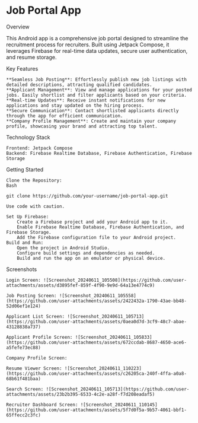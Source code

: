 # Job Portal App

Overview

This Android app is a comprehensive job portal designed to streamline the recruitment process for recruiters. Built using Jetpack Compose, it leverages Firebase for real-time data updates, secure user authentication, and resume storage.

Key Features

    **Seamless Job Posting**: Effortlessly publish new job listings with detailed descriptions, attracting qualified candidates.
    **Applicant Management**: View and manage applications for your posted jobs. Easily shortlist and filter applicants based on your criteria.
    **Real-time Updates**: Receive instant notifications for new applications and stay updated on the hiring process.
    **Secure Communication**: Contact shortlisted applicants directly through the app for efficient communication.
    **Company Profile Management**: Create and maintain your company profile, showcasing your brand and attracting top talent.

Technology Stack

    Frontend: Jetpack Compose
    Backend: Firebase Realtime Database, Firebase Authentication, Firebase Storage

Getting Started

    Clone the Repository:
    Bash

    git clone https://github.com/your-username/job-portal-app.git

    Use code with caution.

    Set Up Firebase:
        Create a Firebase project and add your Android app to it.
        Enable Firebase Realtime Database, Firebase Authentication, and Firebase Storage.
        Add the Firebase configuration file to your Android project.
    Build and Run:
        Open the project in Android Studio.
        Configure build settings and dependencies as needed.
        Build and run the app on an emulator or physical device.

Screenshots

    Login Screen: ![Screenshot_20240611_105508](https://github.com/user-attachments/assets/d3895fef-859f-4f90-9e9d-64a13e4774c9)
    
    Job Posting Screen: ![Screenshot_20240611_105558](https://github.com/user-attachments/assets/2422432a-1790-43ae-bb48-52d06ef1e124)

    Applicant List Screen: ![Screenshot_20240611_105713](https://github.com/user-attachments/assets/0aea0d7d-3cf9-48c7-abae-43128838a737)

    Applicant Profile Screen: ![Screenshot_20240611_105833](https://github.com/user-attachments/assets/672ccdab-8687-4650-ace6-a5fefe73ec88)
    
    Company Profile Screen: 
    
    Resume Viewer Screen: ![Screenshot_20240611_110223](https://github.com/user-attachments/assets/c26205ca-240f-4ffa-a0a8-68b61f481baa)

    Search Screen: ![Screenshot_20240611_105713](https://github.com/user-attachments/assets/23b2b395-6533-4c2e-a28f-f7d208eadaf5)
    
    Recruiter Dashboard Screen: ![Screenshot_20240611_110145](https://github.com/user-attachments/assets/5f7d0f5a-9b57-4061-bbf1-65ffecc2c3fc)


